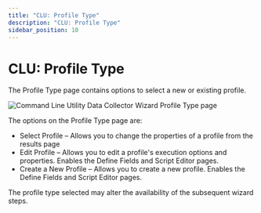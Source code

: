 ```yaml
---
title: "CLU: Profile Type"
description: "CLU: Profile Type"
sidebar_position: 10
---
```


# CLU: Profile Type

The Profile Type page contains options to select a new or existing profile.

![Command Line Utility Data Collector Wizard Profile Type page](/images/accessanalyzer/12.0/admin/datacollector/commandlineutility/profiletype.webp)

The options on the Profile Type page are:

- Select Profile – Allows you to change the properties of a profile from the results page
- Edit Profile – Allows you to edit a profile's execution options and properties. Enables the Define
  Fields and Script Editor pages.
- Create a New Profile – Allows you to create a new profile. Enables the Define Fields and Script
  Editor pages.

The profile type selected may alter the availability of the subsequent wizard steps.
